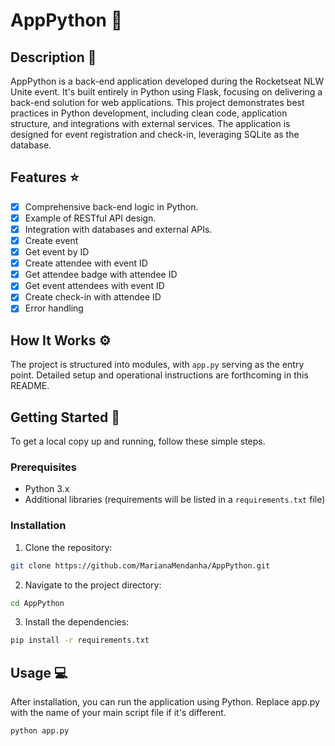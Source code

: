 # AppPython :snake:

## Description :page_facing_up:

AppPython is a back-end application developed during the Rocketseat NLW Unite event. It's built entirely in Python using Flask, focusing on delivering a back-end solution for web applications. This project demonstrates best practices in Python development, including clean code, application structure, and integrations with external services. The application is designed for event registration and check-in, leveraging SQLite as the database.

## Features :star:

- [x] Comprehensive back-end logic in Python.
- [x] Example of RESTful API design.
- [x] Integration with databases and external APIs.
- [x] Create event
- [x] Get event by ID
- [x] Create attendee with event ID
- [x] Get attendee badge with attendee ID
- [x] Get event attendees with event ID
- [x] Create check-in with attendee ID
- [x] Error handling

## How It Works :gear:

The project is structured into modules, with `app.py` serving as the entry point. Detailed setup and operational instructions are forthcoming in this README.

## Getting Started :rocket:

To get a local copy up and running, follow these simple steps.

### Prerequisites

- Python 3.x
- Additional libraries (requirements will be listed in a `requirements.txt` file)

### Installation

1. Clone the repository:
```bash
git clone https://github.com/MarianaMendanha/AppPython.git
```
2. Navigate to the project directory:
```bash
cd AppPython
```
3. Install the dependencies:
```bash
pip install -r requirements.txt
```
## Usage :computer:
After installation, you can run the application using Python. Replace app.py with the name of your main script file if it's different.
```python
python app.py
```

